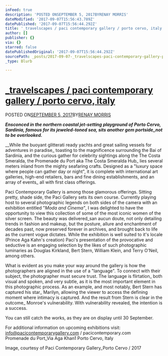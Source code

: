 ```yaml
---
inFeed: true
description: 'POSTED ONSEPTEMBER 5, 2017BYRENAY MORRIS'
dateModified: '2017-09-07T15:56:43.789Z'
datePublished: '2017-09-07T15:56:44.292Z'
title: '_travelscapes / paci contemporary gallery / porto cervo, italy'
author: []
publisher: {}
via: {}
starred: false
datePublishedOriginal: '2017-09-07T15:56:44.292Z'
sourcePath: _posts/2017-09-07-_travelscapes-paci-contemporary-gallery-porto-cervo-ita.md
_type: Blurb

---
```

# [\_travelscapes / paci contemporary gallery / porto cervo, italy][0]

POSTED ON[SEPTEMBER 5, 2017][1]BY[RENAY MORRIS][2]

_**Ensconced in the northern coastal jet-setting playground of Porto Cervo, Sardinia, famous for its jeweled-toned sea, sits another gem portside\_not to be overlooked.**_

__While the buoyant glitterati ready yachts and great sailing vessels for adventures in paradise\_ toasting to the magnificence surrounding the Bai of Sardinia, and the curious gather for celebrity sightings along the The Costa Smeralda, the Promenade du Port aka The Costa Smeralda Hub\_ lies several meters inland from the mighty seafaring crafts. Designed as a "luxury space where people can gather day or night", it is complete with international art galleries, high-end retailers, bars and fine dining establishments, and an array of events\_ all with first class offerings.

Paci Contemporary Gallery is among those glamorous offerings. Sitting pretty, shade side, the Paci Gallery sets its own course. Currently playing host to several photographic legends on both sides of the camera with an exhibition entitled "_Moda and Cinema"_, I was delighted to have the opportunity to view this collection of some of the most iconic women of the silver screen. The beauty was delivered\_san aucun doute, not only detailing trends in fashion and makeup, but the posture, allure and enchantment of decades past, now preserved forever in archives, and brought back to life as the current vogue dictates. While the exhibition is well suited to it's locale (Prince Aga Kahn's creation) Paci's presentation of the provocative and seductive is an engaging selection by the likes of such photographic luminaries as Douglas Kirkland, Bert Stern, William Klein, and Terry O'Neil, among others.

What is evident as you make your way around the gallery is how the photographers are aligned in the use of a "language". To connect with their subject, the photographer must secure trust. The language is flirtation\_ both visual and spoken, and very subtle, as it is the most important element in this photographic process. As an example, and most notably, Bert Stern has captured his star\_ Marilyn, allowing the viewer to access the defining moment where intimacy is captured. And the result from Stern is clear in the outcome\_ Monroe's vulnerability. With vulnerability revealed, the intention is a success.

You can still catch the works, as they are on display until 30 September.

For additional information on upcoming exhibitions visit:  
[info@pacicontemporarygallery.com][3] / pacicontemporary.com  
Promenade du Port\_Via Aga Khan1 Porto Cervo, Italy

Image, courtesy of Paci Contemporary Gallery\_Porto Cervo / 2017

[0]: http://renayellemorris.com/_sardinianscapes/ "Permalink to _travelscapes / paci contemporary gallery   /   porto cervo, italy"
[1]: http://renayellemorris.com/_sardinianscapes/ "12:33 pm"
[2]: http://renayellemorris.com/author/renayelle/ "View all posts by Renay Morris"
[3]: mailto:info@pacicontemporarygallery.com